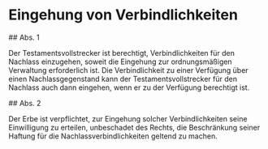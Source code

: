 # Eingehung von Verbindlichkeiten



\#\# Abs. 1

 Der Testamentsvollstrecker ist berechtigt, Verbindlichkeiten für den Nachlass einzugehen, soweit die Eingehung zur ordnungsmäßigen Verwaltung erforderlich ist. Die Verbindlichkeit zu einer Verfügung über einen Nachlassgegenstand kann der Testamentsvollstrecker für den Nachlass auch dann eingehen, wenn er zu der Verfügung berechtigt ist.

\#\# Abs. 2

 Der Erbe ist verpflichtet, zur Eingehung solcher Verbindlichkeiten seine Einwilligung zu erteilen, unbeschadet des Rechts, die Beschränkung seiner Haftung für die Nachlassverbindlichkeiten geltend zu machen. 

